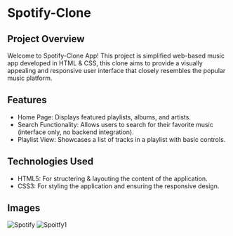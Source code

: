 # Spotify-Clone

## Project Overview
Welcome to Spotify-Clone App! This project is simplified web-based music app developed in HTML & CSS, this clone aims to provide a visually appealing and responsive user interface that closely resembles the popular music platform.

## Features
- Home Page: Displays featured playlists, albums, and artists.
- Search Functionality: Allows users to search for their favorite music (interface only, no backend integration).
- Playlist View: Showcases a list of tracks in a playlist with basic controls.

## Technologies Used
- HTML5: For structering & layouting the content of the application.
- CSS3: For styling the application and ensuring the responsive design.
  
## Images
![Spotify ](https://github.com/PrernaDaphale/Spotify-Clone/assets/94913188/fcb27c27-fb63-4ff6-bb7e-574e00ae5feb)
![Spoitfy1](https://github.com/PrernaDaphale/Spotify-Clone/assets/94913188/64db28d2-e19f-440d-8f7b-4a451e3ff840)
